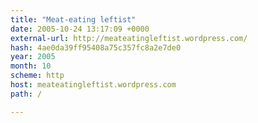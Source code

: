 ```yaml
---
title: "Meat-eating leftist"
date: 2005-10-24 13:17:09 +0000
external-url: http://meateatingleftist.wordpress.com/
hash: 4ae0da39ff95408a75c357fc8a2e7de0
year: 2005
month: 10
scheme: http
host: meateatingleftist.wordpress.com
path: /

---
```




